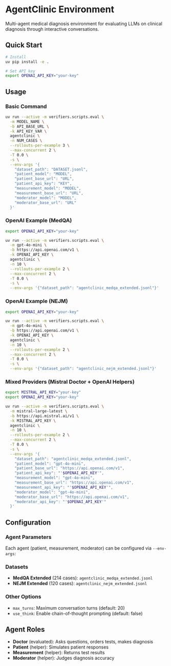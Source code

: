 # AgentClinic Environment

Multi-agent medical diagnosis environment for evaluating LLMs on clinical diagnosis through interactive conversations.

## Quick Start

```bash
# Install
uv pip install -e .

# Set API key
export OPENAI_API_KEY="your-key"
```

## Usage

### Basic Command

```bash
uv run --active -m verifiers.scripts.eval \
  -m MODEL_NAME \
  -b API_BASE_URL \
  -k API_KEY_VAR \
  agentclinic \
  -n NUM_CASES \
  --rollouts-per-example 3 \
  --max-concurrent 2 \
  -T 0.0 \
  -s \
  --env-args '{
    "dataset_path": "DATASET.jsonl",
    "patient_model": "MODEL",
    "patient_base_url": "URL",
    "patient_api_key": "KEY",
    "measurement_model": "MODEL",
    "measurement_base_url": "URL",
    "moderator_model": "MODEL",
    "moderator_base_url": "URL"
  }'
```

### OpenAI Example (MedQA)

```bash
export OPENAI_API_KEY="your-key"

uv run --active -m verifiers.scripts.eval \
  -m gpt-4o-mini \
  -b https://api.openai.com/v1 \
  -k OPENAI_API_KEY \
  agentclinic \
  -n 10 \
  --rollouts-per-example 2 \
  --max-concurrent 2 \
  -T 0.0 \
  -s \
  --env-args '{"dataset_path": "agentclinic_medqa_extended.jsonl"}'
```

### OpenAI Example (NEJM)

```bash
export OPENAI_API_KEY="your-key"

uv run --active -m verifiers.scripts.eval \
  -m gpt-4o-mini \
  -b https://api.openai.com/v1 \
  -k OPENAI_API_KEY \
  agentclinic \
  -n 10 \
  --rollouts-per-example 2 \
  --max-concurrent 2 \
  -T 0.0 \
  -s \
  --env-args '{"dataset_path": "agentclinic_nejm_extended.jsonl"}'
```

### Mixed Providers (Mistral Doctor + OpenAI Helpers)

```bash
export MISTRAL_API_KEY="your-key"
export OPENAI_API_KEY="your-key"

uv run --active -m verifiers.scripts.eval \
  -m mistral-large-latest \
  -b https://api.mistral.ai/v1 \
  -k MISTRAL_API_KEY \
  agentclinic \
  -n 10 \
  --rollouts-per-example 2 \
  --max-concurrent 2 \
  -T 0.0 \
  -s \
  --env-args '{
    "dataset_path": "agentclinic_medqa_extended.jsonl",
    "patient_model": "gpt-4o-mini",
    "patient_base_url": "https://api.openai.com/v1",
    "patient_api_key": "'$OPENAI_API_KEY'",
    "measurement_model": "gpt-4o-mini",
    "measurement_base_url": "https://api.openai.com/v1",
    "measurement_api_key": "'$OPENAI_API_KEY'",
    "moderator_model": "gpt-4o-mini",
    "moderator_base_url": "https://api.openai.com/v1",
    "moderator_api_key": "'$OPENAI_API_KEY'"
  }'
```

## Configuration

### Agent Parameters

Each agent (patient, measurement, moderator) can be configured via `--env-args`:

### Datasets

- **MedQA Extended** (214 cases): `agentclinic_medqa_extended.jsonl`
- **NEJM Extended** (120 cases): `agentclinic_nejm_extended.jsonl`

### Other Options

- `max_turns`: Maximum conversation turns (default: 20)
- `use_think`: Enable chain-of-thought prompting (default: false)

## Agent Roles

- **Doctor** (evaluated): Asks questions, orders tests, makes diagnosis
- **Patient** (helper): Simulates patient responses
- **Measurement** (helper): Returns test results
- **Moderator** (helper): Judges diagnosis accuracy

